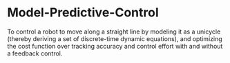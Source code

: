 # Model-Predictive-Control
To control a robot to move along a straight line by modeling it as a unicycle (thereby deriving a set of discrete-time dynamic equations), and optimizing the cost function over tracking accuracy and control effort with and without a feedback control.
